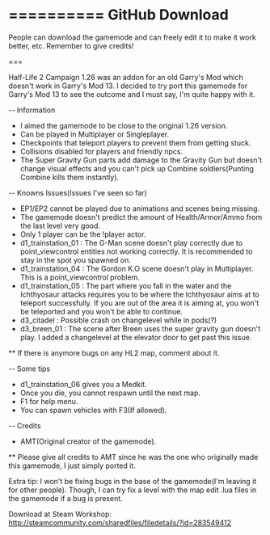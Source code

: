 ==========
GitHub Download
==========

People can download the gamemode and can freely edit it to make it work better, etc.
Remember to give credits!

===


Half-Life 2 Campaign 1.26 was an addon for an old Garry's Mod which doesn't work in Garry's Mod 13. I decided to try port this gamemode for Garry's Mod 13 to see the outcome and I must say, I'm quite happy with it.

-- Information 

* I aimed the gamemode to be close to the original 1.26 version. 
* Can be played in Multiplayer or Singleplayer. 
* Checkpoints that teleport players to prevent them from getting stuck. 
* Collisions disabled for players and friendly npcs. 
* The Super Gravity Gun parts add damage to the Gravity Gun but doesn't change visual effects and you can't pick up Combine soldiers(Punting Combine kills them instantly). 

-- Knowns Issues(Issues I've seen so far) 

* EP1/EP2 cannot be played due to animations and scenes being missing. 
* The gamemode doesn't predict the amount of Health/Armor/Ammo from the last level very good. 
* Only 1 player can be the !player actor. 
* d1_trainstation_01 : The G-Man scene doesn't play correctly due to point_viewcontrol entities not working correctly. It is recommended to stay in the spot you spawned on. 
* d1_trainstation_04 : The Gordon K.O scene doesn't play in Multiplayer. This is a point_viewcontrol problem.
* d1_trainstation_05 : The part where you fall in the water and the Ichthyosaur attacks requires you to be where the Ichthyosaur aims at to teleport successfully. If you are out of the area it is aiming at, you won't be teleported and you won't be able to continue. 
* d3_citadel : Possible crash on changelevel while in pods(?) 
* d3_breen_01 : The scene after Breen uses the super gravity gun doesn't play. I added a changelevel at the elevator door to get past this issue. 

** If there is anymore bugs on any HL2 map, comment about it. 

-- Some tips 

* d1_trainstation_06 gives you a Medkit. 
* Once you die, you cannot respawn until the next map. 
* F1 for help menu. 
* You can spawn vehicles with F3(If allowed). 

-- Credits 

* AMT(Original creator of the gamemode). 

** Please give all credits to AMT since he was the one who originally made this gamemode, I just simply ported it. 


Extra tip: I won't be fixing bugs in the base of the gamemode(I'm leaving it for other people). Though, I can try fix a level with the map edit .lua files in the gamemode if a bug is present.

Download at Steam Workshop: http://steamcommunity.com/sharedfiles/filedetails/?id=283549412
